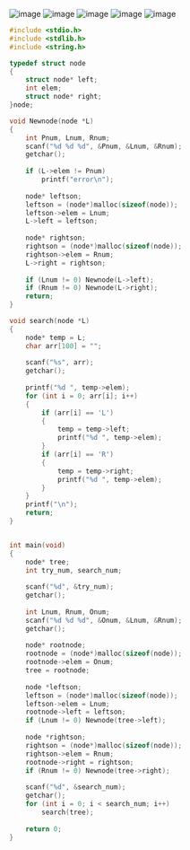 ![image](https://user-images.githubusercontent.com/38516906/91980151-ca4ee480-ed61-11ea-9157-8e010b677ec9.png)
![image](https://user-images.githubusercontent.com/38516906/91980178-d3d84c80-ed61-11ea-8452-6b1e4b1a09ba.png)
![image](https://user-images.githubusercontent.com/38516906/91980206-db97f100-ed61-11ea-817e-225a9a19bb75.png)
![image](https://user-images.githubusercontent.com/38516906/91980241-e6528600-ed61-11ea-8ffd-58a15870a2ac.png)
![image](https://user-images.githubusercontent.com/38516906/91980260-ece0fd80-ed61-11ea-9219-fb95a6b3bc87.png)

```c
#include <stdio.h>
#include <stdlib.h>
#include <string.h>

typedef struct node
{
    struct node* left;
    int elem;
    struct node* right;
}node;

void Newnode(node *L)
{
    int Pnum, Lnum, Rnum;
    scanf("%d %d %d", &Pnum, &Lnum, &Rnum);
    getchar();
    
    if (L->elem != Pnum)
        printf("error\n");
    
    node* leftson;
    leftson = (node*)malloc(sizeof(node));
    leftson->elem = Lnum;
    L->left = leftson;
    
    node* rightson;
    rightson = (node*)malloc(sizeof(node));
    rightson->elem = Rnum;
    L->right = rightson;
    
    if (Lnum != 0) Newnode(L->left);
    if (Rnum != 0) Newnode(L->right);
    return;
}

void search(node *L)
{
    node* temp = L;
    char arr[100] = "";
    
    scanf("%s", arr);
    getchar();
    
    printf("%d ", temp->elem);
    for (int i = 0; arr[i]; i++)
    {
        if (arr[i] == 'L')
        {
            temp = temp->left;
            printf("%d ", temp->elem);
        }
        if (arr[i] == 'R')
        {
            temp = temp->right;
            printf("%d ", temp->elem);
        }
    }
    printf("\n");
    return;
}


int main(void)
{
    node* tree;
    int try_num, search_num;
    
    scanf("%d", &try_num);
    getchar();
    
    int Lnum, Rnum, Onum;
    scanf("%d %d %d", &Onum, &Lnum, &Rnum);
    getchar();
    
    node* rootnode;
    rootnode = (node*)malloc(sizeof(node));
    rootnode->elem = Onum;
    tree = rootnode;
    
    node *leftson;
    leftson = (node*)malloc(sizeof(node));
    leftson->elem = Lnum;
    rootnode->left = leftson;
    if (Lnum != 0) Newnode(tree->left);
    
    node *rightson;
    rightson = (node*)malloc(sizeof(node));
    rightson->elem = Rnum;
    rootnode->right = rightson;
    if (Rnum != 0) Newnode(tree->right);
    
    scanf("%d", &search_num);
    getchar();
    for (int i = 0; i < search_num; i++)
        search(tree);
    
    return 0;
}
```

